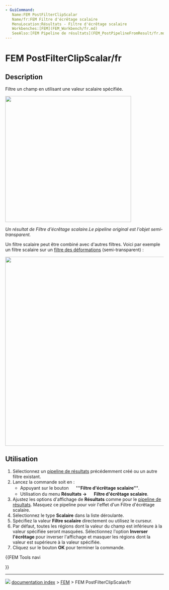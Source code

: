 ```yaml
---
- GuiCommand:
   Name:FEM PostFilterClipScalar
   Name/fr:FEM Filtre d'écrêtage scalaire
   MenuLocation:Résultats - Filtre d'écrêtage scalaire
   Workbenches:[FEM](FEM_Workbench/fr.md)
   SeeAlso:[FEM Pipeline de résultats](FEM_PostPipelineFromResult/fr.md), [FEM Tutoriel](FEM_tutorial/fr.md)
---
```


# FEM PostFilterClipScalar/fr

## Description

Filtre un champ en utilisant une valeur scalaire spécifiée.

<img alt="" src=images/FEM_Scalar-Clip-Filter-Example.png  style="width:400px;">

*Un résultat de Filtre d\'écrêtage scalaire.Le pipeline original est l\'objet semi-transparent.*

Un filtre scalaire peut être combiné avec d\'autres filtres. Voici par exemple un filtre scalaire sur un [filtre des déformations](FEM_PostFilterWarp/fr.md) (semi-transparent) :

<img alt="" src=images/FEM_Scalar-Clip-Filter-On-Warp-Example.png  style="width:600px;">



## Utilisation

1.  Sélectionnez un [pipeline de résultats](FEM_PostPipelineFromResult/fr.md) précédemment créé ou un autre filtre existant.
2.  Lancez la commande soit en :
    -   Appuyant sur le bouton **<img src="images/FEM_PostFilterClipScalar.svg" width=16px> '''Filtre d'écrêtage scalaire'''**.
    -   Utilisation du menu **Résultats → <img src="images/FEM_PostFilterClipScalar.svg" width=16px> Filtre d'écrêtage scalaire**.
3.  Ajustez les options d\'affichage de **Résultats** comme pour le [pipeline de résultats](FEM_PostPipelineFromResult/fr.md). Masquez ce pipeline pour voir l\'effet d\'un Filtre d\'écrêtage scalaire.
4.  Sélectionnez le type **Scalaire** dans la liste déroulante.
5.  Spécifiez la valeur **Filtre scalaire** directement ou utilisez le curseur.
6.  Par défaut, toutes les régions dont la valeur du champ est inférieure à la valeur spécifiée seront masquées. Sélectionnez l\'option **Inverser l'écrêtage** pour inverser l\'affichage et masquer les régions dont la valeur est supérieure à la valeur spécifiée.
7.  Cliquez sur le bouton **OK** pour terminer la commande.





{{FEM Tools navi

}}



---
![](images/Button_right.svg) [documentation index](../README.md) > [FEM](Category_FEM.md) > FEM PostFilterClipScalar/fr
